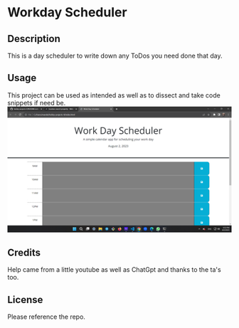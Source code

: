 # Workday Scheduler

## Description
This is a day scheduler to write down any ToDos you need done that day.

## Usage
This project can be used as intended as well as to dissect and take code snippets if need be.
![workday-scheduler](./assets/images/Screenshot%20(10).png)

## Credits
Help came from a little youtube as well as ChatGpt and thanks to the ta's too.

## License
Please reference the repo.
